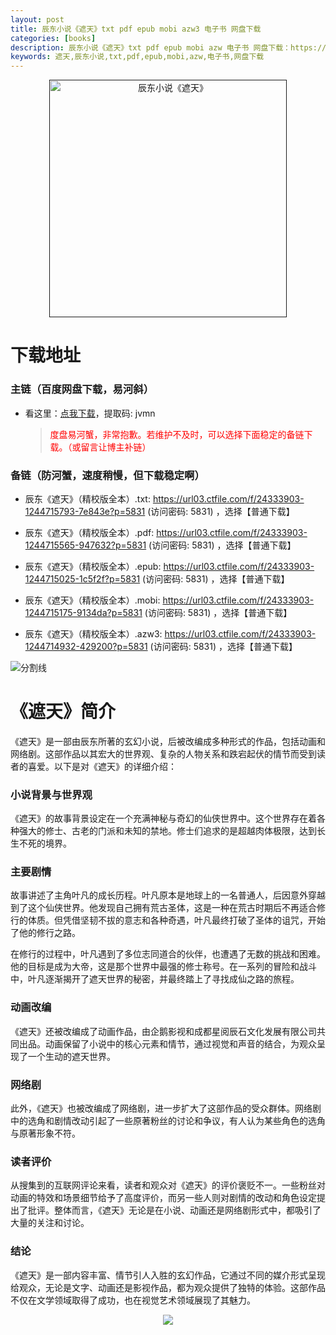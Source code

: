 ```yaml
---
layout: post
title: 辰东小说《遮天》txt pdf epub mobi azw3 电子书 网盘下载
categories: [books]
description: 辰东小说《遮天》txt pdf epub mobi azw 电子书 网盘下载：https://qweree.cn/index.php/325/
keywords: 遮天,辰东小说,txt,pdf,epub,mobi,azw,电子书,网盘下载
---
```


<div align="center"><a href=""><img src="https://qweree.cn/wp-content/uploads/2024/05/zhe-tian-cover.jpg" alt="辰东小说《遮天》" width="380px" height="auto"/></a></div>

# 下载地址

### 主链（百度网盘下载，易河斜）

- 看这里：[点我下载](https://pan.baidu.com/s/1qZRtufNxueSwGGkzsLIB5A?pwd=jvmn)，提取码: jvmn

  > <p style="color:red" >度盘易河蟹，非常抱歉。若维护不及时，可以选择下面稳定的备链下载。（或留言让博主补链）</p>

### 备链（防河蟹，速度稍慢，但下载稳定啊）

- 辰东《遮天》（精校版全本）.txt: <https://url03.ctfile.com/f/24333903-1244715793-7e843e?p=5831> (访问密码: 5831) ，选择【普通下载】

- 辰东《遮天》（精校版全本）.pdf: <https://url03.ctfile.com/f/24333903-1244715565-947632?p=5831> (访问密码: 5831) ，选择【普通下载】

- 辰东《遮天》（精校版全本）.epub: <https://url03.ctfile.com/f/24333903-1244715025-1c5f2f?p=5831> (访问密码: 5831) ，选择【普通下载】

- 辰东《遮天》（精校版全本）.mobi: <https://url03.ctfile.com/f/24333903-1244715175-9134da?p=5831> (访问密码: 5831) ，选择【普通下载】

- 辰东《遮天》（精校版全本）.azw3: <https://url03.ctfile.com/f/24333903-1244714932-429200?p=5831> (访问密码: 5831) ，选择【普通下载】

![分割线](https://pic.imgdb.cn/item/6612476468eb935713c85291.gif)

# 《遮天》简介

《遮天》是一部由辰东所著的玄幻小说，后被改编成多种形式的作品，包括动画和网络剧。这部作品以其宏大的世界观、复杂的人物关系和跌宕起伏的情节而受到读者的喜爱。以下是对《遮天》的详细介绍：

### 小说背景与世界观

《遮天》的故事背景设定在一个充满神秘与奇幻的仙侠世界中。这个世界存在着各种强大的修士、古老的门派和未知的禁地。修士们追求的是超越肉体极限，达到长生不死的境界。

### 主要剧情

故事讲述了主角叶凡的成长历程。叶凡原本是地球上的一名普通人，后因意外穿越到了这个仙侠世界。他发现自己拥有荒古圣体，这是一种在荒古时期后不再适合修行的体质。但凭借坚韧不拔的意志和各种奇遇，叶凡最终打破了圣体的诅咒，开始了他的修行之路。

在修行的过程中，叶凡遇到了多位志同道合的伙伴，也遭遇了无数的挑战和困难。他的目标是成为大帝，这是那个世界中最强的修士称号。在一系列的冒险和战斗中，叶凡逐渐揭开了遮天世界的秘密，并最终踏上了寻找成仙之路的旅程。

### 动画改编

《遮天》还被改编成了动画作品，由企鹅影视和成都星阅辰石文化发展有限公司共同出品。动画保留了小说中的核心元素和情节，通过视觉和声音的结合，为观众呈现了一个生动的遮天世界。

### 网络剧

此外，《遮天》也被改编成了网络剧，进一步扩大了这部作品的受众群体。网络剧中的选角和剧情改动引起了一些原著粉丝的讨论和争议，有人认为某些角色的选角与原著形象不符。

### 读者评价

从搜集到的互联网评论来看，读者和观众对《遮天》的评价褒贬不一。一些粉丝对动画的特效和场景细节给予了高度评价，而另一些人则对剧情的改动和角色设定提出了批评。整体而言，《遮天》无论是在小说、动画还是网络剧形式中，都吸引了大量的关注和讨论。

### 结论

《遮天》是一部内容丰富、情节引人入胜的玄幻作品，它通过不同的媒介形式呈现给观众，无论是文字、动画还是影视作品，都为观众提供了独特的体验。这部作品不仅在文学领域取得了成功，也在视觉艺术领域展现了其魅力。

<div align="center"><img src="https://pic.imgdb.cn/item/661a35e868eb93571333b3c3.gif"/></div>
